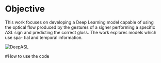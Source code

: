 # Objective
This work focuses on developing a Deep Learning model capable of using the optical flow produced by the gestures of a signer performing a specific ASL sign and predicting the correct gloss. The work explores models which use spa- tial and temporal information.

![DeepASL](https://github.com/CognitionTree/Deep-ASL-Translator/blob/master/Python-Implementation/documents/images/ASL.png)

#How to use the code
